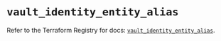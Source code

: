 # `vault_identity_entity_alias`

Refer to the Terraform Registry for docs: [`vault_identity_entity_alias`](https://registry.terraform.io/providers/hashicorp/vault/4.1.0/docs/resources/identity_entity_alias).
